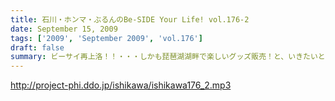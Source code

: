```yaml
---
title: 石川・ホンマ・ぶるんのBe-SIDE Your Life! vol.176-2
date: September 15, 2009
tags: ['2009', 'September 2009', 'vol.176']
draft: false
summary: ビーサイ再上洛！！・・・しかも琵琶湖湖畔で楽しいグッズ販売！と、いきたいところですが、是非是非みなさまの「笑顔」を見せに今週末は滋賀県にっいらしてくださませっ！三人は楽しみにしています～NAMAE
---
```


http://project-phi.ddo.jp/ishikawa/ishikawa176_2.mp3